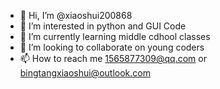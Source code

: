 - 👋 Hi, I’m @xiaoshui200868
- 👀 I’m interested in python and GUI Code
- 🌱 I’m currently learning middle cdhool classes
- 💞️ I’m looking to collaborate on young coders
- 📫 How to reach me 1565877309@qq.com or bingtangxiaoshui@outlook.com

<!---
xiaoshui200868/xiaoshui200868 is a ✨ special ✨ repository because its `README.md` (this file) appears on your GitHub profile.
You can click the Preview link to take a look at your changes.
--->
